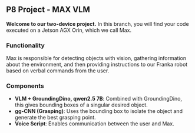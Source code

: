 ## P8 Project - MAX VLM

**Welcome to our two-device project.**
In this branch, you will find your code executed on a Jetson AGX Orin, which we call Max.

### Functionality  
Max is responsible for detecting objects with vision, gathering information about the environment, and then providing instructions to our Franka robot based on verbal commands from the user.

### Components  
- **VLM + GroundingDino, qwen2.5 7B**: Combined with GroundingDino, this gives bounding boxes of a singular desired object.  
- **gg-CNN (Grasping)**: Uses the bounding box to isolate the object and generate the best grasping point.  
- **Voice Script**: Enables communication between the user and Max.
